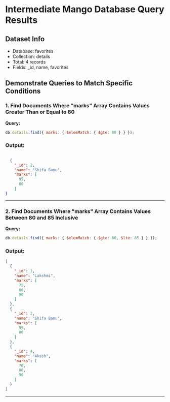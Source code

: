 # Intermediate Mango Database Query Results

## Dataset Info

* Database: favorites
* Collection: details
* Total: 4 records
* Fields: \_id, name, favorites

## Demonstrate Queries to Match Specific Conditions

### 1. Find Documents Where "marks" Array Contains Values Greater Than or Equal to 80

**Query:**

```javascript
db.details.find({ marks: { $elemMatch: { $gte: 80 } } });
```

### Output:

```json

  {
    "_id": 2,
    "name": "Shifa Banu",
    "marks": [
      95,
      80
    ]
}
```

---

### 2. Find Documents Where "marks" Array Contains Values Between 80 and 85 Inclusive

**Query:**

```javascript
db.details.find({ marks: { $elemMatch: { $gte: 80, $lte: 85 } } });
```

### Output:

```json
[
  {
    "_id": 1,
    "name": "Lakshmi",
    "marks": [
      75,
      80,
      90
    ]
  },
  {
    "_id": 2,
    "name": "Shifa Banu",
    "marks": [
      95,
      80
    ]
  },
  {
    "_id": 4,
    "name": "Akash",
    "marks": [
      70,
      80,
      90
    ]
  }
]
```

---

